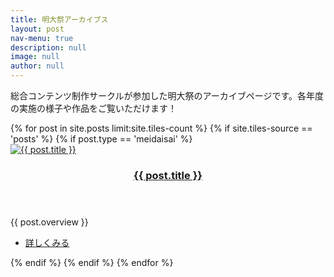 ```yaml
---
title: 明大祭アーカイブス
layout: post
nav-menu: true
description: null
image: null
author: null
---
```


<!-- Main -->
<div id="main">

<!-- One -->
<section id="one">
	<div class="inner">
		<p>
        総合コンテンツ制作サークルが参加した明大祭のアーカイブページです。各年度の実施の様子や作品をご覧いただけます！
        </p>
	</div>
</section>

<!-- Two -->
<section id="two" class="spotlights">
	{% for post in site.posts limit:site.tiles-count %}
	{% if site.tiles-source == 'posts' %}
    {% if post.type == 'meidaisai' %}
	<section>
		<a href="{{ post.url  | relative_url }}" class="image position-bottom">
			<img src="{{ post.image }}" alt="{{ post.title }}" data-position="center center" />
		</a>
		<div class="content">
			<div class="inner">
				<header class="major">
					<h3><a href="{{ post.url  | relative_url }}" class="link">{{ post.title }}</a></h3>
				</header>
				<p>{{ post.overview }}</p>
				<ul class="actions">
					<li><a href="{{ post.url  | relative_url }}" class="button">詳しくみる</a></li>
				</ul>
			</div>
		</div>
	</section>
    {% endif %}
	{% endif %}
	{% endfor %}
</section>

</div>